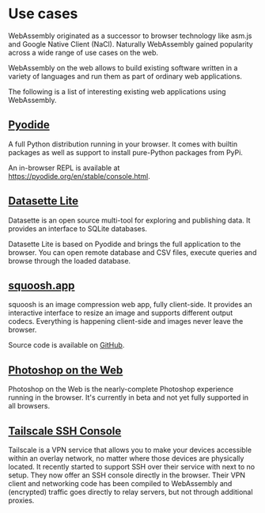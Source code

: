 # Use cases

WebAssembly originated as a successor to browser technology like asm.js
and Google Native Client (NaCl).
Naturally WebAssembly gained popularity across a wide range of use cases on the web.

WebAssembly on the web allows to build existing software written in a variety of languages
and run them as part of ordinary web applications.

The following is a list of interesting existing web applications using WebAssembly.

## [Pyodide](https://pyodide.org/)

A full Python distribution running in your browser.
It comes with builtin packages as well as support to install pure-Python packages from PyPi.

An in-browser REPL is available at <https://pyodide.org/en/stable/console.html>.

## [Datasette Lite](https://lite.datasette.io/)

Datasette is an open source multi-tool for exploring and publishing data.
It provides an interface to SQLite databases.

Datasette Lite is based on Pyodide and brings the full application to the browser.
You can open remote database and CSV files, execute queries and browse through the loaded database.

## [squoosh.app](https://squoosh.app/)

squoosh is an image compression web app, fully client-side.
It provides an interactive interface to resize an image and supports different output codecs.
Everything is happening client-side and images never leave the browser.

Source code is available on [GitHub](https://github.com/GoogleChromeLabs/squoosh).

## [Photoshop on the Web](https://creativecloud.adobe.com/cc/photoshop)

Photoshop on the Web is the nearly-complete Photoshop experience running in the browser.
It's currently in beta and not yet fully supported in all browsers.

## [Tailscale SSH Console](https://tailscale.com/blog/ssh-console/)

Tailscale is a VPN service that allows you to make your devices accessible within an overlay network, no matter where those devices are physically located.
It recently started to support SSH over their service with next to no setup.
They now offer an SSH console directly in the browser.
Their VPN client and networking code has been compiled to WebAssembly
and (encrypted) traffic goes directly to relay servers, but not through additional proxies.

